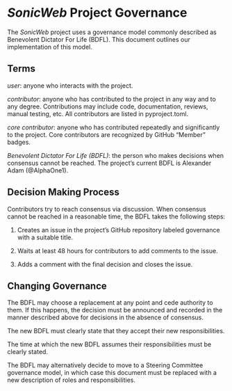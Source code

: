 <!--  SPDX-FileCopyrightText: © 2004-2025 Greg Wilson
      SPDX-FileCopyrightText: 2025 The SonicWeb contributors.
      SPDX-License-Identifier: CC-BY-4.0
-->

*SonicWeb* Project Governance
=============================

The *SonicWeb* project uses a governance model commonly described as Benevolent
Dictator For Life (BDFL). This document outlines our implementation of this
model.


Terms
-----

_user_: anyone who interacts with the project.

_contributor_: anyone who has contributed to the project in any way and to any
degree. Contributions may include code, documentation, reviews, manual testing,
etc. All contributors are listed in pyproject.toml.

_core contributor_: anyone who has contributed repeatedly and significantly to
the project. Core contributors are recognized by GitHub “Member” badges.

_Benevolent Dictator For Life (BDFL)_: the person who makes decisions when
consensus cannot be reached. The project’s current BDFL is Alexander Adam
(@AlphaOne1).


Decision Making Process
-----------------------

Contributors try to reach consensus via discussion. When consensus cannot be
reached in a reasonable time, the BDFL takes the following steps:

 1. Creates an issue in the project’s GitHub repository labeled governance with
    a suitable title.

 2. Waits at least 48 hours for contributors to add comments to the issue.

 3. Adds a comment with the final decision and closes the issue.


Changing Governance
-------------------

The BDFL may choose a replacement at any point and cede authority to them. If
this happens, the decision must be announced and recorded in the manner
described above for decisions in the absence of consensus.

The new BDFL must clearly state that they accept their new responsibilities.

The time at which the new BDFL assumes their responsibilities must be clearly
stated.

The BDFL may alternatively decide to move to a Steering Committee governance
model, in which case this document must be replaced with a new description of
roles and responsibilities.
